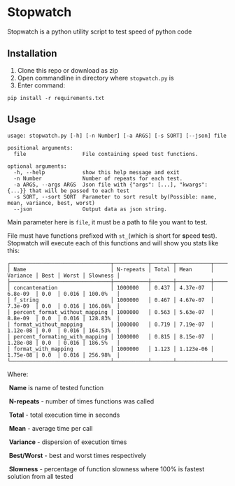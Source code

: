 # Stopwatch

Stopwatch is a python utility script to test speed of python code

## Installation

1. Clone this repo or download as zip
2. Open commandline in directory where `stopwatch.py` is
3. Enter command:
```
pip install -r requirements.txt
```

## Usage

```
usage: stopwatch.py [-h] [-n Number] [-a ARGS] [-s SORT] [--json] file

positional arguments:
  file                  File containing speed test functions.

optional arguments:
  -h, --help            show this help message and exit
  -n Number             Number of repeats for each test.
  -a ARGS, --args ARGS  Json file with {"args": [...], "kwargs": {...}} that will be passed to each test
  -s SORT, --sort SORT  Parameter to sort result by(Possible: name, mean, variance, best, worst)
  --json                Output data as json string.
```

Main parameter here is `file`, it must be a path to file you want to test.

File must have functions prefixed with `st_`(which is short for **s**peed **t**est). Stopwatch will execute each of this functions and will show you stats like this:

```
┌────────────────────────────────┬───────────┬───────┬───────────┬──────────┬──────┬───────┬──────────┐
│ Name                           │ N-repeats │ Total │ Mean      │ Variance │ Best │ Worst │ Slowness │
├────────────────────────────────┼───────────┼───────┼───────────┼──────────┼──────┼───────┼──────────┤
│ concantenation                 │ 1000000   │ 0.437 │ 4.37e-07  │ 6.8e-09  │ 0.0  │ 0.016 │ 100.0%   │
│ f_string                       │ 1000000   │ 0.467 │ 4.67e-07  │ 7.3e-09  │ 0.0  │ 0.016 │ 106.86%  │
│ percent_format_without_mapping │ 1000000   │ 0.563 │ 5.63e-07  │ 8.8e-09  │ 0.0  │ 0.016 │ 128.83%  │
│ format_without_mapping         │ 1000000   │ 0.719 │ 7.19e-07  │ 1.12e-08 │ 0.0  │ 0.016 │ 164.53%  │
│ percent_formating_with_mapping │ 1000000   │ 0.815 │ 8.15e-07  │ 1.28e-08 │ 0.0  │ 0.016 │ 186.5%   │
│ format_with_mapping            │ 1000000   │ 1.123 │ 1.123e-06 │ 1.75e-08 │ 0.0  │ 0.016 │ 256.98%  │
└────────────────────────────────┴───────────┴───────┴───────────┴──────────┴──────┴───────┴──────────┘
```

Where:

​	**Name** is name of tested function

​	**N-repeats** - number of times functions was called

​	**Total** - total execution time in seconds

​	**Mean** - average time per call

​	**Variance** - dispersion of execution times

​	**Best/Worst** - best and worst times respectively

​	**Slowness** - percentage of function slowness where 100% is fastest solution from all tested 

